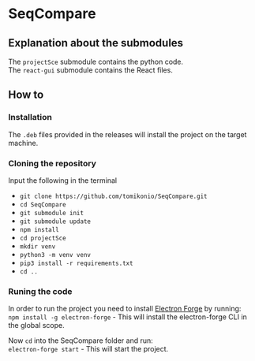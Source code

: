 # SeqCompare
## Explanation about the submodules
The `projectSce` submodule contains the python code.  
The `react-gui` submodule contains the React files.
## How to
### Installation
The ```.deb``` files provided in the releases will install the project on the target machine.
### Cloning the repository
Input the following in the terminal
* ```git clone https://github.com/tomikonio/SeqCompare.git```
* ```cd SeqCompare```
* ```git submodule init```
* ```git submodule update```
* ```npm install```
* ```cd projectSce```
* ```mkdir venv```
* ```python3 -m venv venv```
* ```pip3 install -r requirements.txt```
* ```cd ..```
### Runing the code
In order to run the project you need to install [Electron Forge](https://electronforge.io/) by running:  
```npm install -g electron-forge``` - This will install the electron-forge CLI in the global scope.  
  
Now ```cd``` into the SeqCompare folder and run:  
```electron-forge start``` - This will start the project.
